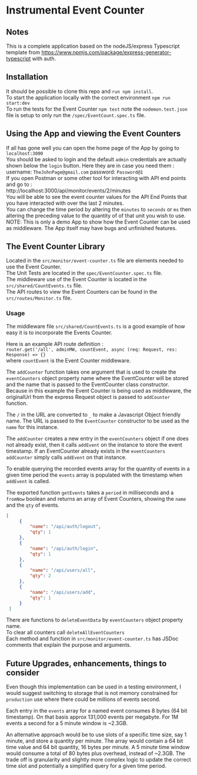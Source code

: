 # Instrumental Event Counter
## Notes
This is a complete application based on the nodeJS/express Typescript template
from https://www.npmjs.com/package/express-generator-typescript with auth.  
## Installation
It should be possible to clone this repo and `run npm install`.  
To start the application locally with the correct environment `npm run start:dev`  
To run the tests for the Event Counter `npm test` note the `nodemon.test.json` file is setup to only run the `/spec/EventCount.spec.ts` file.  
## Using the App and viewing the Event Counters
If all has gone well you can open the home page of the App by going to `localhost:3000`  
You should be asked to login and the default `admin` credentials are actually shown below the `login` button. Here they
are in case you need them :  
username: `TheJohnPage@gmail.com` password: `Password@1`  
If you open Postman or some other tool for interacting with API end points and go to :  
http://localhost:3000/api/monitor/events/2/minutes  
You will be able to see the event counter values for the API End Points that you have interacted with
over the last 2 minutes.  
You can change the time period by altering the `minutes` to `seconds` or `ms` then
altering the preceding value to the quantity of of that unit you wish to use.  
NOTE: This is only a demo App to show how the Event Counter can be used as
middleware. The App itself may have bugs and unfinished features.  
## The Event Counter Library
Located in the `src/monitor/event-counter.ts` file are elements needed to use the Event Counter.  
The Unit Tests are located in the `spec/EventCounter.spec.ts` file.  
The middleware use of the Event Counter is located in the `src/shared/CountEvents.ts` file.  
The API routes to view the Event Counters can be found in the `src/routes/Monitor.ts` file.  
### Usage
The middleware file `src/shared/CountEvents.ts` is a good example of how easy it is to incorporate the Events Counter.  


Here is an example API route definition :  
`router.get('/all', adminMW, countEvent, async (req: Request, res: Response) => {}`  
where `countEvent` is the Event Counter middleware.  


The `addCounter` function takes one argument that is used to create the `eventCounters` object property name where the
EventCounter will be stored and the name that is passed to the EventCounter class constructor. Because in this example
the Event Counter is being used as middleware, the originalUrl from the express Request object is passed to
`addCounter` function.  


The `/` in the URL are converted to `_` to make a Javascript Object friendly name. The URL is passed to
the `EventCounter` constructor to be used as the `name` for this instance.  


The `addCounter` creates a new entry in the `eventCounters` object if one does not already exist, then it calls
`addEvent` on the instance to store the event timestamp. If an EventCounter already exists in the `eventCounters`
`addCounter` simply calls `addEvent` on that instance.  


To enable querying the recorded events array for the quantity of events in a given time period the `events` array
is populated with the timestamp when `addEvent` is called. 

The exported function `getEvents` takes a `period` in milliseconds and a `fromNow` boolean and returns
an array of Event Counters, showing the `name` and the `qty` of events.  
```json
[  
     {  
         "name": "/api/auth/logout",  
         "qty": 1  
     },  
     {  
         "name": "/api/auth/login",  
         "qty": 1  
     },  
     {  
         "name": "/api/users/all",  
         "qty": 2  
     },  
     {  
         "name": "/api/users/add",  
         "qty": 1  
     }  
 ]  
```
There are functions to `deleteEventData` by `eventCounters` object property name.  
To clear all counters call `deleteAllEventCounters`  
Each method and function in `src/monitor/event-counter.ts` has JSDoc comments that explain the purpose
and arguments.  
## Future Upgrades, enhancements, things to consider
Even though this implementation can be used in a testing environment, I would suggest switching to
storage that is not memory constrained for `production` use where there could be millions of events
second.  

Each entry in the `events` array for a named event consumes 8 bytes (64 bit timestamp). On that basis
approx 131,000 events per megabyte. For 1M events a second for a 5 minute window is ~2.3GB.  

An alternative approach would be to use slots of a specific time size, say 1 minute, and store
a quantity per minute. The array would contain a 64 bit time value and 64 bit quantity, 16 bytes per minute.
A 5 minute time window would consume a total of 80 bytes plus overhead, instead of ~2.3GB. The trade off is 
granularity and slightly more complex logic to update the correct time slot and potentially a simplified query
for a given time period.
